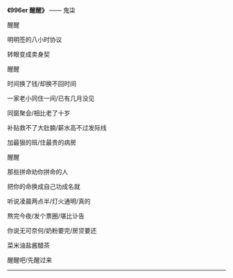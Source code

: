 **《996er 醒醒》** —— 鬼柒

醒醒

明明签的八小时协议

转眼变成卖身契

醒醒

时间换了钱/却换不回时间

一家老小同住一间/已有几月没见

同窗聚会/相比老了十岁

补贴救不了大肚腩/薪水高不过发际线

加最狠的班/住最贵的病房

醒醒

那些拼命劝你拼命的人

把你的命换成自己功成名就

听说凌晨两点半/灯火通明/真的

熬完今夜/发个票圈/堪比讣告

你说无可奈何/奶粉要完/房贷要还

菜米油盐酱醋茶

醒醒吧/先醒过来

---
